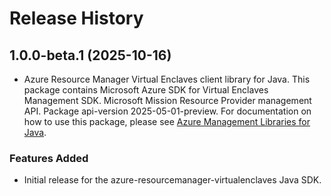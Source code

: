 # Release History

## 1.0.0-beta.1 (2025-10-16)

- Azure Resource Manager Virtual Enclaves client library for Java. This package contains Microsoft Azure SDK for Virtual Enclaves Management SDK. Microsoft Mission Resource Provider management API. Package api-version 2025-05-01-preview. For documentation on how to use this package, please see [Azure Management Libraries for Java](https://aka.ms/azsdk/java/mgmt).
### Features Added

- Initial release for the azure-resourcemanager-virtualenclaves Java SDK.
